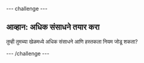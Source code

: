 \--- challenge \---

## आव्हान: अधिक संसाधने तयार करा

तुम्ही तुमच्या खेळमध्ये अधिक संसाधने आणि हस्तकला नियम जोडू शकता?

\--- /challenge \---